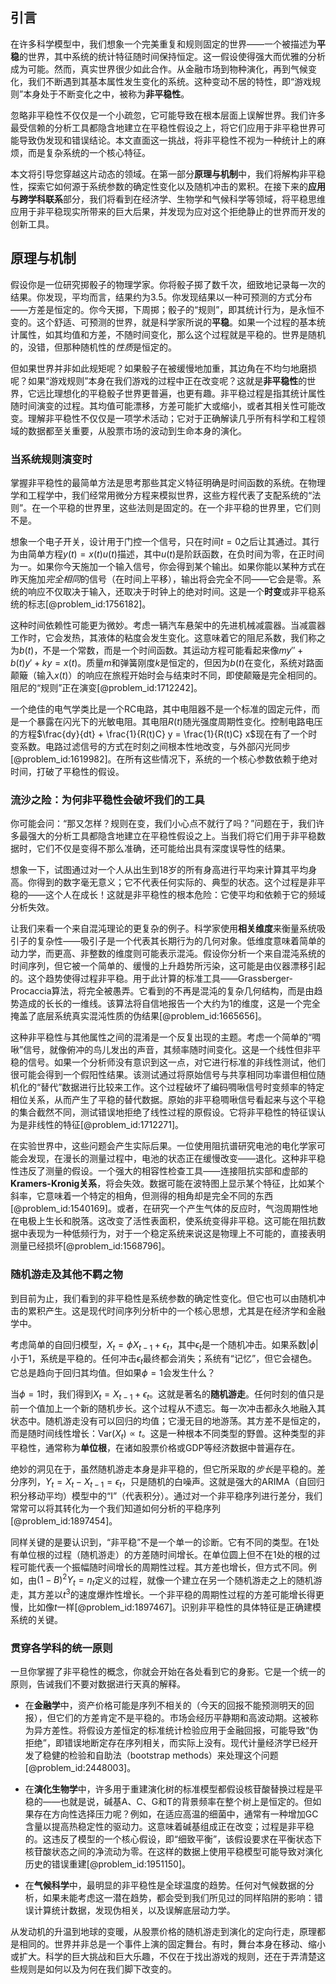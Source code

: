 ## 引言
在许多科学模型中，我们想象一个完美重复和规则固定的世界——一个被描述为**平稳**的世界，其中系统的统计特征随时间保持恒定。这一假设使得强大而优雅的分析成为可能。然而，真实世界很少如此合作。从金融市场到物种演化，再到气候变化，我们不断遇到其基本属性发生变化的系统。这种变动不居的特性，即“游戏规则”本身处于不断变化之中，被称为**非平稳性**。

忽略非平稳性不仅仅是一个小疏忽，它可能导致在根本层面上误解世界。我们许多最受信赖的分析工具都隐含地建立在平稳性假设之上，将它们应用于非平稳世界可能导致伪发现和错误结论。本文直面这一挑战，将非平稳性不视为一种统计上的麻烦，而是复杂系统的一个核心特征。

本文将引导您穿越这片动态的领域。在第一部分**原理与机制**中，我们将解构非平稳性，探索它如何源于系统参数的确定性变化以及随机冲击的累积。在接下来的**应用与跨学科联系**部分，我们将看到在经济学、生物学和气候科学等领域，将平稳思维应用于非平稳现实所带来的巨大后果，并发现为应对这个拒绝静止的世界而开发的创新工具。

## 原理与机制

假设你是一位研究掷骰子的物理学家。你将骰子掷了数千次，细致地记录每一次的结果。你发现，平均而言，结果约为3.5。你发现结果以一种可预测的方式分布——方差是恒定的。你今天掷，下周掷；骰子的“规则”，即其统计行为，是永恒不变的。这个舒适、可预测的世界，就是科学家所说的**平稳**。如果一个过程的基本统计属性，如其均值和方差，不随时间变化，那么这个过程就是平稳的。世界是随机的，没错，但那种随机性的*性质*是恒定的。

但如果世界并非如此规矩呢？如果骰子在被缓慢地加重，其边角在不均匀地磨损呢？如果“游戏规则”本身在我们游戏的过程中正在改变呢？这就是**非平稳性**的世界，它远比理想化的平稳骰子世界更普遍，也更有趣。非平稳过程是指其统计属性随时间演变的过程。其均值可能漂移，方差可能扩大或缩小，或者其相关性可能改变。理解非平稳性不仅仅是一项学术活动；它对于正确解读几乎所有科学和工程领域的数据都至关重要，从股票市场的波动到生命本身的演化。

### 当系统规则演变时

掌握非平稳性的最简单方法是思考那些其定义特征明确是时间函数的系统。在物理学和工程学中，我们经常用微分方程来模拟世界，这些方程代表了支配系统的“法则”。在一个平稳的世界里，这些法则是固定的。在一个非平稳的世界里，它们则不是。

想象一个电子开关，设计用于门控一个信号，只在时间$t=0$之后让其通过。其行为由简单方程$y(t) = x(t)u(t)$描述，其中$u(t)$是阶跃函数，在负时间为零，在正时间为一。如果你今天施加一个输入信号，你会得到某个输出。如果你能以某种方式在昨天施加*完全相同*的信号（在时间上平移），输出将会完全不同——它会是零。系统的响应不仅取决于输入，还取决于时钟上的绝对时间。这是一个**时变**或非平稳系统的标志[@problem_id:1756182]。

这种时间依赖性可能更为微妙。考虑一辆汽车悬架中的先进机械减震器。当减震器工作时，它会发热，其液体的粘度会发生变化。这意味着它的阻尼系数，我们称之为$b(t)$，不是一个常数，而是一个时间函数。其运动方程可能看起来像$m y'' + b(t) y' + k y = x(t)$。质量$m$和弹簧刚度$k$是恒定的，但因为$b(t)$在变化，系统对路面颠簸（输入$x(t)$）的响应在旅程开始时会与结束时不同，即使颠簸是完全相同的。阻尼的“规则”正在演变[@problem_id:1712242]。

一个绝佳的电气学类比是一个RC电路，其中电阻器不是一个标准的固定元件，而是一个暴露在闪光下的光敏电阻。其电阻$R(t)$随光强度周期性变化。控制电路电压的方程$\frac{dy}{dt} + \frac{1}{R(t)C} y = \frac{1}{R(t)C} x$现在有了一个时变系数。电路过滤信号的方式在时刻之间根本性地改变，与外部闪光同步[@problem_id:1619982]。在所有这些情况下，系统的一个核心参数依赖于绝对时间，打破了平稳性的假设。

### 流沙之险：为何非平稳性会破坏我们的工具

你可能会问：“那又怎样？规则在变，我们小心点不就行了吗？”问题在于，我们许多最强大的分析工具都隐含地建立在平稳性假设之上。当我们将它们用于非平稳数据时，它们不仅是变得不那么准确，还可能给出具有深度误导性的结果。

想象一下，试图通过对一个人从出生到18岁的所有身高进行平均来计算其平均身高。你得到的数字毫无意义；它不代表任何实际的、典型的状态。这个过程是非平稳的——这个人在成长！这就是非平稳性的根本危险：它使平均和依赖于它的频域分析失效。

让我们来看一个来自混沌理论的更复杂的例子。科学家使用**相关维度**来衡量系统吸引子的复杂性——吸引子是一个代表其长期行为的几何对象。低维度意味着简单的动力学，而更高、非整数的维度则可能表示混沌。假设你分析一个来自混沌系统的时间序列，但它被一个简单的、缓慢的上升趋势所污染，这可能是由仪器漂移引起的。这个趋势使得过程非平稳。用于此计算的标准工具——Grassberger-Procaccia算法，将完全被愚弄。它看到的不再是混沌的复杂几何结构，而是由趋势造成的长长的一维线。该算法将自信地报告一个大约为1的维度，这是一个完全掩盖了底层系统真实混沌性质的伪结果[@problem_id:1665656]。

这种非平稳性与其他属性之间的混淆是一个反复出现的主题。考虑一个简单的“啁啾”信号，就像俯冲的鸟儿发出的声音，其频率随时间变化。这是一个线性但非平稳的信号。如果一个分析师没有意识到这一点，对它进行标准的非线性测试，他们很可能会得到一个假阳性结果。该测试通过将原始信号与共享相同功率谱但相位随机化的“替代”数据进行比较来工作。这个过程破坏了编码啁啾信号时变频率的特定相位关系，从而产生了平稳的替代数据。原始的非平稳啁啾信号看起来与这个平稳的集合截然不同，测试错误地拒绝了线性过程的原假设。它将非平稳性的特征误认为是​​非线性的特征[@problem_id:1712271]。

在实验世界中，这些问题会产生实际后果。一位使用阻抗谱研究电池的电化学家可能会发现，在漫长的测量过程中，电池的状态正在缓慢改变——退化。这种非平稳性违反了测量的假设。一个强大的相容性检查工具——连接阻抗实部和虚部的**Kramers-Kronig关系**，将会失效。数据可能在波特图上显示某个特征，比如某个斜率，它意味着一个特定的相角，但测得的相角却是完全不同的东西[@problem_id:1540169]。或者，在研究一个产生气体的反应时，气泡周期性地在电极上生长和脱落。这改变了活性表面积，使系统变得非平稳。这可能在阻抗数据中表现为一种低频行为，对于一个稳定系统来说这是物理上不可能的，直接表明测量已经损坏[@problem_id:1568796]。

### 随机游走及其他不羁之物

到目前为止，我们看到的非平稳性是系统参数的确定性变化。但它也可以由随机冲击的累积产生。这是现代时间序列分析中的一个核心思想，尤其是在经济学和金融学中。

考虑简单的自回归模型，$X_t = \phi X_{t-1} + \epsilon_t$，其中$\epsilon_t$是一个随机冲击。如果系数$|\phi|$小于1，系统是平稳的。任何冲击$\epsilon_t$最终都会消失；系统有“记忆”，但它会褪色。它总是趋向于回归其均值。但如果$\phi=1$会发生什么？

当$\phi=1$时，我们得到$X_t = X_{t-1} + \epsilon_t$。这就是著名的**随机游走**。任何时刻的值只是前一个值加上一个新的随机步长。这个过程从不遗忘。每一次冲击都永久地融入其状态中。随机游走没有可以回归的均值；它漫无目的地游荡。其方差不是恒定的，而是随时间线性增长：$\mathrm{Var}(X_t) \propto t$。这是一种根本不同类型的野兽。这种类型的非平稳性，通常称为**单位根**，在诸如股票价格或GDP等经济数据中普遍存在。

绝妙的洞见在于，虽然随机游走本身是非平稳的，但它所采取的*步长*是平稳的。差分序列，$Y_t = X_t - X_{t-1} = \epsilon_t$，只是随机的白噪声。这就是强大的ARIMA（自回归积分移动平均）模型中的“I”（代表积分）。通过对一个非平稳序列进行差分，我们常常可以将其转化为一个我们知道如何分析的平稳序列[@problem_id:1897454]。

同样关键的是要认识到，“非平稳”不是一个单一的诊断。它有不同的类型。在1处有单位根的过程（随机游走）的方差随时间增长。在单位圆上但不在1处的根的过程可能代表一个振幅随时间增长的周期性过程。其方差也增长，但方式不同。例如，由$(1-B)^2 Y_t = \eta_t$定义的过程，就像一个建立在另一个随机游走之上的随机游走，其方差以$t^3$的速度爆炸性增长。一个非平稳的周期性过程的方差可能增长得更慢，比如像$t$一样[@problem_id:1897467]。识别非平稳性的具体特征是正确建模系统的关键。

### 贯穿各学科的统一原则

一旦你掌握了非平稳性的概念，你就会开始在各处看到它的身影。它是一个统一的原则，告诫我们不要对数据进行天真的解释。

*   在**金融学**中，资产价格可能是序列不相关的（今天的回报不能预测明天的回报），但它们的方差肯定不是平稳的。市场会经历平静期和高波动期。这被称为异方差性。将假设方差恒定的标准统计检验应用于金融回报，可能导致“伪拒绝”，即错误地断定存在序列相关，而实际上没有。现代计量经济学已经开发了稳健的检验和自助法（bootstrap methods）来处理这个问题[@problem_id:2448003]。

*   在**演化生物学**中，许多用于重建演化树的标准模型都假设核苷酸替换过程是平稳的——也就是说，碱基A、C、G和T的背景频率在整个树上是恒定的。但如果存在方向性选择压力呢？例如，在适应高温的细菌中，通常有一种增加GC含量以提高热稳定性的驱动力。这意味着碱基组成正在改变；过程是非平稳的。这违反了模型的一个核心假设，即“细致平衡”，该假设要求在平衡状态下核苷酸状态之间的净流动为零。在这样的数据上使用平稳模型可能导致对演化历史的错误重建[@problem_id:1951150]。

*   在**气候科学**中，最明显的非平稳性是全球温度的趋势。任何对气候数据的分析，如果未能考虑这一潜在趋势，都会受到我们所见过的同样陷阱的影响：错误计算统计数据，发现伪相关，以及误解底层动力学。

从发动机的升温到地球的变暖，从股票价格的随机游走到演化的定向行走，原理都是相同的。世界并非总是一个事件上演的固定舞台。有时，舞台本身在移动、缩小或扩大。科学的巨大挑战和巨大乐趣，不仅在于找出游戏的规则，还在于弄清楚这些规则是如何以及为何在我们脚下改变的。

